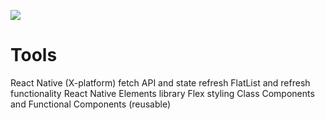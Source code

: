 
<image src="https://zeuslawyer.github.io/assets/iOS_react-native-fakenews.png"></image>

# Tools
React Native (X-platform)
fetch API and state refresh
FlatList and refresh functionality
React Native Elements library
Flex styling
Class Components and Functional Components (reusable)
